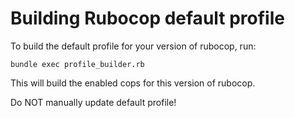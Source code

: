 # Building Rubocop default profile

To build the default profile for your version of rubocop, run:

```
bundle exec profile_builder.rb
```

This will build the enabled cops for this version of rubocop.

Do NOT manually update default profile!
